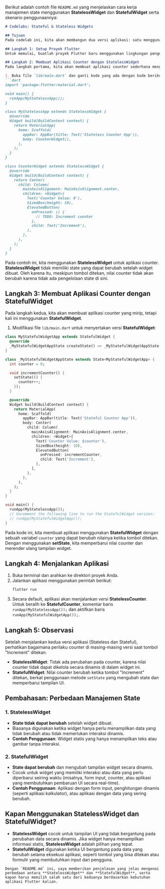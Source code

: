 Berikut adalah contoh file `README.md` yang menjelaskan cara kerja manajemen state menggunakan **StatelessWidget** dan **StatefulWidget** serta skenario penggunaannya:

```markdown
# Codelabs: Stateful & Stateless Widgets

## Tujuan
Pada codelab ini, kita akan membangun dua versi aplikasi: satu menggunakan **StatelessWidget** dan yang lainnya menggunakan **StatefulWidget**. Anda akan mempelajari bagaimana manajemen state bekerja berbeda pada kedua pendekatan ini.

## Langkah 1: Setup Proyek Flutter
Untuk memulai, buatlah proyek Flutter baru menggunakan lingkungan pengembangan pilihan Anda (misalnya Android Studio, VSCode, atau command line). Nama proyek ini adalah `state_management_codelab`.

## Langkah 2: Membuat Aplikasi Counter dengan StatelessWidget
Pada langkah pertama, kita akan membuat aplikasi counter sederhana menggunakan **StatelessWidget**.

1. Buka file `lib/main.dart` dan ganti kode yang ada dengan kode berikut:
```dart
import 'package:flutter/material.dart';

void main() {
  runApp(MyStatelessApp());
}

class MyStatelessApp extends StatelessWidget {
  @override
  Widget build(BuildContext context) {
    return MaterialApp(
      home: Scaffold(
        appBar: AppBar(title: Text('Stateless Counter App')),
        body: CounterWidget(),
      ),
    );
  }
}

class CounterWidget extends StatelessWidget {
  @override
  Widget build(BuildContext context) {
    return Center(
      child: Column(
        mainAxisAlignment: MainAxisAlignment.center,
        children: <Widget>[
          Text('Counter Value: 0'),
          SizedBox(height: 10),
          ElevatedButton(
            onPressed: () {
              // TODO: Increment counter
            },
            child: Text('Increment'),
          ),
        ],
      ),
    );
  }
}
```

Pada contoh ini, kita menggunakan **StatelessWidget** untuk aplikasi counter. **StatelessWidget** tidak memiliki state yang dapat berubah setelah widget dibuat. Oleh karena itu, meskipun tombol ditekan, nilai counter tidak akan berubah karena tidak ada pengelolaan state di sini.

## Langkah 3: Membuat Aplikasi Counter dengan StatefulWidget
Pada langkah kedua, kita akan membuat aplikasi counter yang mirip, tetapi kali ini menggunakan **StatefulWidget**.

1. Modifikasi file `lib/main.dart` untuk menyertakan versi **StatefulWidget**:
```dart
class MyStatefulWidgetApp extends StatefulWidget {
  @override
  _MyStatefulWidgetAppState createState() => _MyStatefulWidgetAppState();
}

class _MyStatefulWidgetAppState extends State<MyStatefulWidgetApp> {
  int counter = 0;

  void incrementCounter() {
    setState(() {
      counter++;
    });
  }

  @override
  Widget build(BuildContext context) {
    return MaterialApp(
      home: Scaffold(
        appBar: AppBar(title: Text('Stateful Counter App')),
        body: Center(
          child: Column(
            mainAxisAlignment: MainAxisAlignment.center,
            children: <Widget>[
              Text('Counter Value: $counter'),
              SizedBox(height: 10),
              ElevatedButton(
                onPressed: incrementCounter,
                child: Text('Increment'),
              ),
            ],
          ),
        ),
      ),
    );
  }
}

void main() {
  runApp(MyStatelessApp());
  // Uncomment the following line to run the StatefulWidget version:
  // runApp(MyStatefulWidgetApp());
}
```

Pada kode ini, kita membuat aplikasi menggunakan **StatefulWidget** dengan sebuah variabel `counter` yang dapat berubah nilainya ketika tombol ditekan. Dengan menggunakan **setState**, kita memperbarui nilai counter dan merender ulang tampilan widget.

## Langkah 4: Menjalankan Aplikasi
1. Buka terminal dan arahkan ke direktori proyek Anda.
2. Jalankan aplikasi menggunakan perintah berikut:
   ```bash
   flutter run
   ```
3. Secara default, aplikasi akan menjalankan versi **StatelessCounter**. Untuk beralih ke **StatefulCounter**, komentar baris `runApp(MyStatelessApp());` dan aktifkan baris `runApp(MyStatefulWidgetApp());`.

## Langkah 5: Observasi
Setelah menjalankan kedua versi aplikasi (Stateless dan Stateful), perhatikan bagaimana perilaku counter di masing-masing versi saat tombol "Increment" ditekan.
- **StatelessWidget**: Tidak ada perubahan pada counter, karena nilai counter tidak dapat dikelola secara dinamis di dalam widget ini.
- **StatefulWidget**: Nilai counter berubah ketika tombol "Increment" ditekan, berkat penggunaan metode `setState` yang mengubah state dan memperbarui tampilan UI.

## Pembahasan: Perbedaan Manajemen State

### 1. **StatelessWidget**
- **State tidak dapat berubah** setelah widget dibuat.
- Biasanya digunakan ketika widget hanya perlu menampilkan data yang tidak berubah atau tidak memerlukan interaksi dinamis.
- **Contoh Penggunaan**: Widget statis yang hanya menampilkan teks atau gambar tanpa interaksi.

### 2. **StatefulWidget**
- **State dapat berubah** dan mengubah tampilan widget secara dinamis.
- Cocok untuk widget yang memiliki interaksi atau data yang perlu diperbarui seiring waktu (misalnya, form input, counter, atau aplikasi yang membutuhkan pembaruan UI secara real-time).
- **Contoh Penggunaan**: Aplikasi dengan form input, penghitungan dinamis (seperti aplikasi kalkulator), atau aplikasi dengan data yang sering berubah.

## Kapan Menggunakan StatelessWidget dan StatefulWidget?
- **StatelessWidget** cocok untuk tampilan UI yang tidak bergantung pada perubahan data secara dinamis. Jika widget hanya menampilkan informasi statis, **StatelessWidget** adalah pilihan yang tepat.
- **StatefulWidget** digunakan ketika UI bergantung pada data yang berubah selama eksekusi aplikasi, seperti tombol yang bisa ditekan atau formulir yang membutuhkan input dari pengguna.

```
Dengan `README.md` ini, saya memberikan penjelasan yang jelas mengenai perbedaan antara **StatelessWidget** dan **StatefulWidget**, serta kapan harus memilih salah satu dari keduanya berdasarkan kebutuhan aplikasi Flutter kalian.
